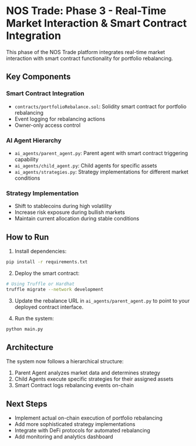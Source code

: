 # NOS Trade: Phase 3 - Real-Time Market Interaction & Smart Contract Integration

This phase of the NOS Trade platform integrates real-time market interaction with smart contract functionality for portfolio rebalancing.

## Key Components

### Smart Contract Integration
- `contracts/portfolioRebalance.sol`: Solidity smart contract for portfolio rebalancing
- Event logging for rebalancing actions
- Owner-only access control

### AI Agent Hierarchy
- `ai_agents/parent_agent.py`: Parent agent with smart contract triggering capability
- `ai_agents/child_agent.py`: Child agents for specific assets
- `ai_agents/strategies.py`: Strategy implementations for different market conditions

### Strategy Implementation
- Shift to stablecoins during high volatility
- Increase risk exposure during bullish markets
- Maintain current allocation during stable conditions

## How to Run

1. Install dependencies:
```bash
pip install -r requirements.txt
```

2. Deploy the smart contract:
```bash
# Using Truffle or Hardhat
truffle migrate --network development
```

3. Update the rebalance URL in `ai_agents/parent_agent.py` to point to your deployed contract interface.

4. Run the system:
```bash
python main.py
```

## Architecture

The system now follows a hierarchical structure:
1. Parent Agent analyzes market data and determines strategy
2. Child Agents execute specific strategies for their assigned assets
3. Smart Contract logs rebalancing events on-chain

## Next Steps

- Implement actual on-chain execution of portfolio rebalancing
- Add more sophisticated strategy implementations
- Integrate with DeFi protocols for automated rebalancing
- Add monitoring and analytics dashboard 